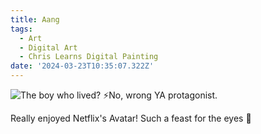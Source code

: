 ```yaml
---
title: Aang
tags:
  - Art
  - Digital Art
  - Chris Learns Digital Painting
date: '2024-03-23T10:35:07.322Z'
---
```


![The boy who lived? ⚡No, wrong YA protagonist.](http://res.cloudinary.com/cpadilla/image/upload/v1711133559/chrisdpadilla/blog/art/ikmfdbhdr2yqecbrj9je.jpg)

Really enjoyed Netflix's Avatar! Such a feast for the eyes 🤩
